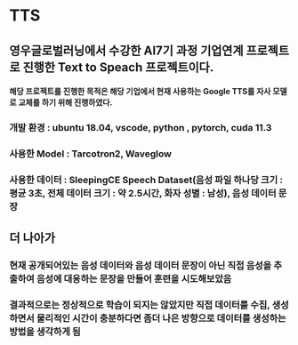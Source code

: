 # TTS

## 영우글로벌러닝에서 수강한 AI7기 과정 기업연계 프로젝트로 진행한 Text to Speach 프로젝트이다.
#### 해당 프로젝트를 진행한 목적은 해당 기업에서 현재 사용하는 Google TTS를 자사 모델로 교체를 하기 위해 진행하였다.


### 개발 환경 : ubuntu 18.04, vscode, python , pytorch, cuda 11.3
### 사용한 Model : Tarcotron2, Waveglow
### 사용한 데이터 : SleepingCE Speech Dataset(음성 파일 하나당 크기 : 평균 3초, 전체 데이터 크기 : 약 2.5시간, 화자 성별 : 남성), 음성 데이터 문장

## 더 나아가
### 현재 공개되어있는 음성 데이터와 음성 데이터 문장이 아닌 직접 음성을 추출하여 음성에 대응하는 문장을 만들어 훈련을 시도해보았음
### 결과적으로는 정상적으로 학습이 되지는 않았지만 직접 데이터를 수집, 생성하면서 물리적인 시간이 충분하다면 좀더 나은 방향으로 데이터를 생성하는 방법을 생각하게 됨
